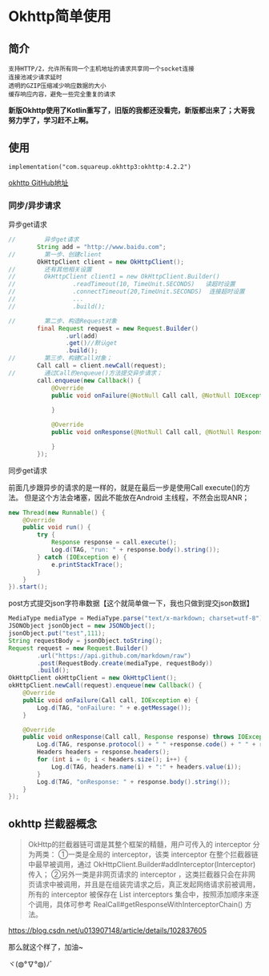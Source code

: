 # Okhttp简单使用
## 简介
	支持HTTP/2，允许所有同一个主机地址的请求共享同一个socket连接
	连接池减少请求延时
	透明的GZIP压缩减少响应数据的大小
	缓存响应内容，避免一些完全重复的请求
**新版Okhttp使用了Kotlin重写了，旧版的我都还没看完，新版都出来了；大哥我努力学了，学习赶不上啊。**
## 使用
	implementation("com.squareup.okhttp3:okhttp:4.2.2")

[okhttp GitHub地址](https://github.com/square/okhttp)

### 同步/异步请求
异步get请求

```java
//        异步get请求
        String add = "http://www.baidu.com";
//        第一步、创建client
        OkHttpClient client = new OkHttpClient();
//        还有其他相关设置
//        OkHttpClient client1 = new OkHttpClient.Builder()
//                .readTimeout(10, TimeUnit.SECONDS)   读超时设置
//                .connectTimeout(20,TimeUnit.SECONDS)  连接超时设置
//                ...
//                .build();

//        第二步、构造Request对象
        final Request request = new Request.Builder()
                .url(add)
                .get()//默认get
                .build();
//        第三步、构建Call对象；
        Call call = client.newCall(request);
//        通过Call的enqueue()方法提交异步请求；
        call.enqueue(new Callback() {
            @Override
            public void onFailure(@NotNull Call call, @NotNull IOException e) {
                
            }

            @Override
            public void onResponse(@NotNull Call call, @NotNull Response response) throws IOException {

            }
        });

```

同步get请求

前面几步跟异步的请求的是一样的，就是在最后一步是使用Call execute()的方法。
但是这个方法会堵塞，因此不能放在Android 主线程，不然会出现ANR；

```java
new Thread(new Runnable() {
    @Override
    public void run() {
        try {
            Response response = call.execute();
            Log.d(TAG, "run: " + response.body().string());
        } catch (IOException e) {
            e.printStackTrace();
        }
    }
}).start();
```
post方式提交json字符串数据【这个就简单做一下，我也只做到提交json数据】

```java
MediaType mediaType = MediaType.parse("text/x-markdown; charset=utf-8");
JSONObject jsonObject = new JSONObject();
jsonObject.put("test",111);
String requestBody = jsonObject.toString();
Request request = new Request.Builder()
        .url("https://api.github.com/markdown/raw")
        .post(RequestBody.create(mediaType, requestBody))
        .build();
OkHttpClient okHttpClient = new OkHttpClient();
okHttpClient.newCall(request).enqueue(new Callback() {
    @Override
    public void onFailure(Call call, IOException e) {
        Log.d(TAG, "onFailure: " + e.getMessage());
    }

    @Override
    public void onResponse(Call call, Response response) throws IOException {
        Log.d(TAG, response.protocol() + " " +response.code() + " " + response.message());
        Headers headers = response.headers();
        for (int i = 0; i < headers.size(); i++) {
            Log.d(TAG, headers.name(i) + ":" + headers.value(i));
        }
        Log.d(TAG, "onResponse: " + response.body().string());
    }
});
```

## okhttp 拦截器概念

> OkHttp的拦截器链可谓是其整个框架的精髓，用户可传入的 interceptor 分为两类：
①一类是全局的 interceptor，该类 interceptor 在整个拦截器链中最早被调用，通过 OkHttpClient.Builder#addInterceptor(Interceptor) 传入；
②另外一类是非网页请求的 interceptor ，这类拦截器只会在非网页请求中被调用，并且是在组装完请求之后，真正发起网络请求前被调用，所有的 interceptor 被保存在 List<Interceptor> interceptors 集合中，按照添加顺序来逐个调用，具体可参考 RealCall#getResponseWithInterceptorChain() 方法。

https://blog.csdn.net/u013907148/article/details/102837605

那么就这个样了，加油~

ヾ(◍°∇°◍)ﾉﾞ
